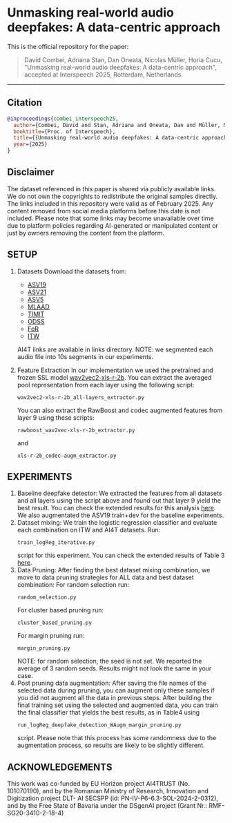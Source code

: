 # Unmasking real-world audio deepfakes: A data-centric approach

This is the official repository for the paper:

> David Combei, Adriana Stan, Dan Oneata, Nicolas Müller, Horia Cucu,  
> "Unmasking real-world audio deepfakes: A data-centric approach",  
> accepted at Interspeech 2025, Rotterdam, Netherlands.

---

## Citation

```bibtex
@inproceedings{combei_interspeech25,
  author={Combei, David and Stan, Adriana and Oneata, Dan and Müller, Nicolas and Cucu, Horia},
  booktitle={Proc. of Interspeech},
  title={{Unmasking real-world audio deepfakes: A data-centric approach}},
  year={2025}
}
```
## Disclaimer

The dataset referenced in this paper is shared via publicly available links. We do not own the copyrights to redistribute the original samples directly.
The links included in this repository were valid as of February 2025. Any content removed from social media platforms before this date is not included.
Please note that some links may become unavailable over time due to platform policies regarding AI-generated or manipulated content or just by owners removing the content from the platform.

## SETUP

1. Datasets
   Download the datasets from:
     - [ASV19](https://datashare.ed.ac.uk/handle/10283/3336)
     - [ASV21](https://www.asvspoof.org/index2021.html)
     - [ASV5](https://zenodo.org/records/14498691)
     - [MLAAD](https://deepfake-total.com/mlaad)
     - [TIMIT](https://zenodo.org/records/6560159)
     - [ODSS](https://zenodo.org/records/8370668)
     - [FoR](https://www.kaggle.com/datasets/mohammedabdeldayem/the-fake-or-real-dataset/data)
     - [ITW](https://owncloud.fraunhofer.de/index.php/s/JZgXh0JEAF0elxa)

   AI4T links are available in links directory. NOTE: we segmented each audio file into 10s segments in our experiments.

2. Feature Extraction
   In our implementation we used the pretrained and frozen SSL model [wav2vec2-xls-r-2b](https://huggingface.co/facebook/wav2vec2-xls-r-2b).
   You can extract the averaged pool representation from each layer using the following script:
   ```
   wav2vec2-xls-r-2b_all-layers_extractor.py
   ```
   You can also extract the RawBoost and codec augmented features from layer 9 using these scripts:
   ```
   rawboost_wav2vec-xls-r-2b_extractor.py
   ```
   and
   ```
   xls-r-2b_codec-augm_extractor.py
   ```

## EXPERIMENTS

   1. Baseline deepfake detector: We extracted the features from all datasets and all layers using the script above and found out that layer 9 yield the best result. You can check the extended results for this analysis [here](https://docs.google.com/spreadsheets/d/1B3PGSqAgrYepOi66SEj0wHZy84aXPwot4GqWbehtwvM/edit?usp=sharing). We also augmentated the ASV19 train+dev for the baseline experiments.
   2. Dataset mixing: We train the logistic regression classifier and evaluate each combination on ITW and AI4T datasets. Run:
      ```
      train_logReg_iterative.py
      ```
      script for this experiment. You can check the extended results of Table 3 [here](https://docs.google.com/spreadsheets/d/1B3PGSqAgrYepOi66SEj0wHZy84aXPwot4GqWbehtwvM/edit?gid=0#gid=0).
   3. Data Pruning: After finding the best dataset mixing combination, we move to data pruning strategies for ALL data and best dataset combination:
      For random selection run:
      ```
      random_selection.py
      ```
      For cluster based pruning run:
      ```
      cluster_based_pruning.py
      ```
      For margin pruning run:
      ```
      margin_pruning.py
      ```
      NOTE: for random selection, the seed is not set. We reported the average of 3 random seeds. Results might not look the same in your case.
   4. Post pruning data augmentation:
      After saving the file names of the selected data during pruning, you can augment only these samples if you did not augment all the data in previous steps. After building the final training set using the selected and augmented data, you can train the final      classifier that yields the best results, as in Table4 using
      ```
      run_logReg_deepfake_detection_WAugm_margin_pruning.py
      ```
      script. Please note that this process has some randomness due to the augmentation process, so results are likely to be slightly different.

## ACKNOWLEDGEMENTS

This work was co-funded by EU Horizon project AI4TRUST (No. 101070190), and by the Romanian
Ministry of Research, Innovation and Digitization project DLT-
AI SECSPP (id: PN-IV-P6-6.3-SOL-2024-2-0312), and by the
Free State of Bavaria under the DSgenAI project (Grant Nr.:
RMF-SG20-3410-2-18-4)
      


